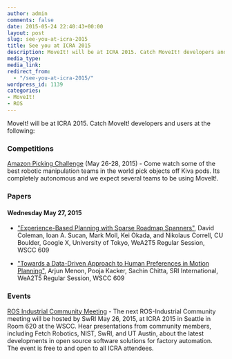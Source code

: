 ```yaml
---
author: admin
comments: false
date: 2015-05-24 22:40:43+00:00
layout: post
slug: see-you-at-icra-2015
title: See you at ICRA 2015
description: MoveIt! will be at ICRA 2015. Catch MoveIt! developers and users at the following:...
media_type:
media_link: 
redirect_from: 
  - "/see-you-at-icra-2015/"
wordpress_id: 1139
categories:
- MoveIt!
- ROS
---
```


MoveIt! will be at ICRA 2015. Catch MoveIt! developers and users at the following:



###  Competitions



[Amazon Picking Challenge](http://amazonpickingchallenge.org) (May 26-28, 2015) - Come watch some of the best robotic manipulation teams in the world pick objects off Kiva pods. Its completely autonomous and we expect several teams to be using MoveIt!.



###  Papers





####  Wednesday May 27, 2015







  * ["Experience-Based Planning with Sparse Roadmap Spanners"](https://ras.papercept.net/conferences/conferences/ICRA15/program/ICRA15_ContentListWeb_2.html#wea2t5_04), David Coleman, Ioan A. Sucan, Mark Moll, Kei Okada, and Nikolaus Correll, CU Boulder, Google X, University of Tokyo, WeA2T5 Regular Session, WSCC 609


  * ["Towards a Data-Driven Approach to Human Preferences in Motion Planning"](https://ras.papercept.net/conferences/conferences/ICRA15/program/ICRA15_ContentListWeb_2.html#wea2t5_07), Arjun Menon, Pooja Kacker, Sachin Chitta, SRI International, WeA2T5 Regular Session, WSCC 609






###  Events


[ROS Industrial Community Meeting](http://rosindustrial.org/events/2015/5/26/ros-industrial-community-meeting) - The next ROS-Industrial Community meeting will be hosted by SwRI May 26, 2015, at ICRA 2015 in Seattle in Room 620 at the WSCC. Hear presentations from community members, including Fetch Robotics, NIST, SwRI, and UT Austin, about the latest developments in open source software solutions for factory automation. The event is free to and open to all ICRA attendees.
